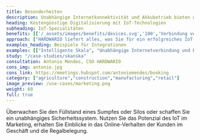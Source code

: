 ```yaml
---
title: Besonderheiten
description: Unabhängige Internetkonnektivität und Akkubetrieb bieten ganz neue Möglichkeiten und Chancen für Unterbrechungen.
heading: Kostengünstige Digitalisierung mit IoT-Technologien
subheading: IoT-Spezialitäten
benefits: [['/_assets/images/benefits/devices.svg','100','Verbindung von überall','Die LPWAN-Netzwerke haben es möglich gemacht, Geräte von überall aus anzuschließen und mit geringem Stromverbrauch zu kommunizieren.'],['/_assets/images/benefits/batteries.svg','100','Lange Batterielebensdauer','LPWAN-Unterstützung und die hervorragende Energieverwaltung unserer Geräte bedeuten jahrelangen Batteriebetrieb.'],['/_assets/images/benefits/scalable.svg','100','Einfache Integration','Wir unterstützen eine Vielzahl von Schnittstellen und Protokollen und bieten eine API. Partner können das offene SDK nutzen und eine Firmware entwickeln.']]
approach: ["HARDWARIO liefert alles, was Sie für ein erfolgreiches IoT-Projekt benötigen - von Geräten bis hin zu Cloud-Umgebungen und APIs.","Unsere Produkte und Dienstleistungen umfassen IoT-Geräte und -Sensoren, die einfach von überall aus über LPWAN-Netzwerke mit dem Internet verbunden werden können, Konnektivität, Cloud-basiertes Gerätemanagement und APIs zur Integration mit anderen Systemen."]
examples_heading: Beispiele für Integrationen
examples: [["Intelligente Skala", "Unabhängige Internetverbindung und Batteriestrom. Produktmengen- und Volumendaten oder Marketingdaten über das Kundenverhalten am Regal."],["Abstandsmessung","Die Ultraschall-Abstandsmessung bestimmt den Füllstand eines Sumpfes, Brunnens oder die Menge des Materials in einem Silo."],["Sicherheitssysteme","Die Erkennung von Bewegungen, Manipulationen, Türöffnungen, Gaslecks, Batteriebetrieb und Internetkonnektivität bietet viele neue Möglichkeiten."]]
study: "/case-studies/skanska"
consultation: Antonio Mendes, CSO HARDWARIO
cons_img: antonio.jpg
cons_link: https://meetings.hubspot.com/antoniomendes/booking
category: ["agriculture","construction","manufacturing","retail"]
image_preview: /use-cases/marketing.png
weight: 60
full: true
---
```


Überwachen Sie den Füllstand eines Sumpfes oder Silos oder schaffen Sie ein unabhängiges Sicherheitssystem. Nutzen Sie das Potenzial des IoT im Marketing, erhalten Sie Einblicke in das Online-Verhalten der Kunden im Geschäft und die Regalbelegung.

